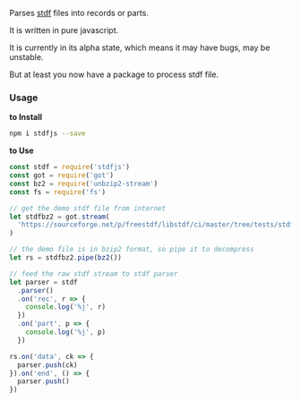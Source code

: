 Parses [stdf](https://en.wikipedia.org/wiki/Standard_Test_Data_Format) files into records or parts.

It is written in pure javascript.

It is currently in its alpha state, which means it may have bugs, may be unstable.

But at least you now have a package to process stdf file.

### Usage

**to Install**

```bash
npm i stdfjs --save
```

**to Use**

```js
const stdf = require('stdfjs')
const got = require('got')
const bz2 = require('unbzip2-stream')
const fs = require('fs')

// get the demo stdf file from internet
let stdfbz2 = got.stream(
  'https://sourceforge.net/p/freestdf/libstdf/ci/master/tree/tests/stdf.bz2?format=raw'
)

// the demo file is in bzip2 format, so pipe it to decompress
let rs = stdfbz2.pipe(bz2())

// feed the raw stdf stream to stdf parser
let parser = stdf
  .parser()
  .on('rec', r => {
    console.log('%j', r)
  })
  .on('part', p => {
    console.log('%j', p)
  })

rs.on('data', ck => {
  parser.push(ck)
}).on('end', () => {
  parser.push()
})
```
